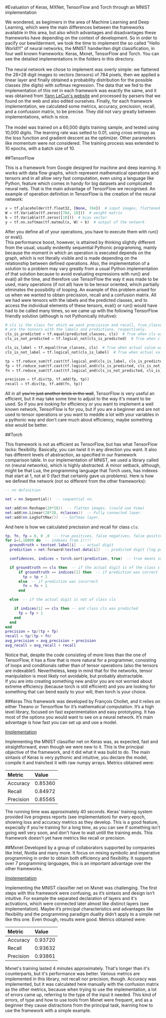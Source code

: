 #Evaluation of Keras, MXNet, TensorFlow and Torch through an MNIST implementation

We wondered, as beginners in the area of Machine Learning and Deep Learning, which were the main differences between the frameworks 
available in this area, but also which advantages and disadvantages these frameworks have depending on the context of development. So
in order to pacify our bewilderment, we took the time to implement the so called "Hello World!!!" of neural networks, the MNIST handwriten
digit classification, in four well known frameworks: Keras, Mxnet, TensorFlow and Torch. You can see the detailed implementations in the folders in this directory. <br>
<br>
The neural network we chose to implement was overly simple: we flattened the 28&times;28 digit images to vectors (tensors) of 784 pixels, then we applied a linear layer and finally obtained a probability distribution for the possible classes (the digits) with softmax regression. The data that we fed to the implementation of this net in each framework was exactly the same, and it was obtained from [Yann LeCun's website](http://yann.lecun.com/exdb/mnist/) and processed by parsers that we found on the web and also edited ourselves. Finally, for each framework implementation, we calculated some metrics, accuracy, precission, recall, and a confussion matrix, to be precise. They did not vary greatly between implementations, which is nice.
<br>
<br>
The model was trained on a 60,000 digits training sample, and tested using 10,000 digits. The learning rate was setted to 0.01, using cross entropy as the loss function and gradient descent as the optimizer. Other parameters like momentum were not considered. The training process was extended to 10 epochs, with a batch size of 10.

##TensorFlow

This is a framework from Google designed for machine and deep learning. It works with data flow graphs, which represent mathematical 
operations and tensors and in all allow very fast computation, even using a language like Python, feature which comes in handy for big datasets and complicated neural nets. That is the main advantage of TensorFlow we recognised. An example of operation definition in TensorFlow is the creation of the neural network: 
```python
x = tf.placeholder(tf.float32, [None, 784])  # input images, flattened. None means any amount of images
W = tf.Variable(tf.zeros([784, 10]))  # weight matrix
b = tf.Variable(tf.zeros([10]))  # bias vector
y = tf.nn.softmax(tf.matmul(x, W) + b)  # output of the network
```
After you define all of your operations, you have to execute them with run() or eval(). <br>
This performance boost, however, is attained by thinking slightly different from the usual, usually evidently sequential Pythonic programming, mainly because the moment in which an operation is executed depends on the graph, which is not literally visible and is made depending on the relationship between defined operations. Also, the implementation of a solution to a problem may vary greatly from a usual Python implementation of that solution because to avoid evaluating expressions with run() and eval() all the time, and therefore use TensorFlow the way it was made to be used, many operations (if not all) have to be tensor oriented, which partially eliminates the possibility of looping. An example of this problem arised for us when we wanted to obtain precission, recall and a confusion matrix. All we had were tensors with the labels and the predicted classes, and to access the individual elements of these tensors, eval() or run() would have had to be called many times, so we came up with the following TensorFlow friendly solution (although is not Pythonically intuitive):
```python
# cls is the class for which we want precission and recall, true_classes and predicted_classes
# are the tensors with the labels and predictions, respectively.
cls_is_predicted = tf.equal(predicted_classes, cls)  # True when cls was predicted, false otherwise.
cls_is_not_predicted = tf.logical_not(cls_is_predicted)  # True when cls was not predicted.

cls_is_label = tf.equal(true_classes, cls)  # True when actual value was cls.
cls_is_not_label = tf.logical_not(cls_is_label)  # True when actual value was not cls.

tp = tf.reduce_sum(tf.cast(tf.logical_and(cls_is_label, cls_is_predicted), tf.float32))  # True positives.
fp = tf.reduce_sum(tf.cast(tf.logical_and(cls_is_predicted, cls_is_not_label), tf.float32))  # False positives.
fn = tf.reduce_sum(tf.cast(tf.logical_and(cls_is_not_predicted, cls_is_label), tf.float32))  # False negatives.

precision = tf.div(tp, tf.add(fp, tp))
recall = tf.div(tp, tf.add(fn, tp))
```
All in all ~~you're just another brick in the wall~~, TensorFlow is very useful an efficient, but it may take some time to adjust to the way it's meant to be used. So if you are looking for efficiency or you want to implement a well known network, TensorFlow is for you, but if you are a beginner and are not used to tensor operations or you want to meddle a lot with your variables in a pythonic way and don't care much about efficiency, maybe something else would be better.

##Torch

This framework is not as efficient as TensorFlow, but has what TensorFlow lacks: flexibility. Basically, you can twist it in any direction you want. It also has different levels of abstraction, as specified in our framework comparison table. In our implementation of MNIST, we used a library called nn (neural networks), which is highly abstracted. A minor setback, although, might be that Lua, the programming language that Torch uses, has indexes that start at 1, not at 0 (fact that certainly gave us problems). Here is how we defined the network (not so different from the other frameworks):

```lua
-- nn definition

net = nn.Sequential()  -- sequential nn.

net:add(nn.Reshape(28*28))  -- flatten images. (could use View)
net:add(nn.Linear(28*28, #classes))  -- Fully connected layer.
net:add(nn.LogSoftMax())  -- Softmax layer.
```

And here is how we calculated precission and recall for class `cls`:


```lua
tp, fn, fp = 0, 0 ,0  -- true positives, false negatives, false positives
for i=1,10000 do  -- indexes from 1!!!!
  groundtruth = testset.label[i]  -- actual digit
  prediction = net:forward(testset.data[i])  -- predicted digit (log probabilities)

  confidences, indices = torch.sort(prediction, true)  -- true means sort in descending order

  if groundtruth == cls then  -- if the actual digit is of the class cls
      if groundtruth == indices[1] then  -- if prediction was correct
        tp = tp + 1
      else  -- if prediction was incorrect
        fn = fn + 1
      end

  else  -- if the actual digit is not of class cls

    if indices[1] == cls then -- and class cls was predicted
      fp = fp + 1
    end
  end
end
precision = tp/(tp + fp)
recall = tp/(tp + fn)
avg_precision = avg_precision + precision
avg_recall = avg_recall + recall
```
Notice that, despite the code consisting of more lines than the one of TensorFlow, it has a flow that is more natural for a programmer, consisting of loops and conditionals rather than of tensor operations (also the tensors are indexable!). Nevertheless, keep in mind that for the networks, tensor manipulation is most likely not avoidable, but probably abstractable.<br>
If you are into creating something new and/or you are not worried about extreme efficiency (because torch is still efficient) and you are looking for something that can bend easily to your will, then torch is your choice.  


##Keras
This framework was developed by François Chollet, and it relies on either Theano or Tensorflow for it’s mathematical computation. It’s a high level library, focused on fast experimentation and easy prototyping. It has most of the options you would want to see on a neural network. It’s main advantage is how fast you can set up and use a model.

[Implementation](https://github.com/DiegoAndai/Deep-learning-framework-research/blob/master/MNIST/Keras/Keras_mnist_mlp.ipynb)

Implementing the MNIST classifier net on Keras was, as expected, fast and straightforward, even though we were new to it. This is the principal objective of the framework, and it did what it was build to do. The main sintaxis of Keras is very pythonic and intuitive, you declare the model, compile it and train/test it with raw numpy arrays. Metrics obtained were:

| Metric | Value |
|:-------|:------|
| Accuracy | 0.85360 |
| Recall | 0.84972 |
| Precision | 0.85565 |

The running time was approximately 40 seconds. Keras' training system provided live progress reports (see implementation) for every epoch, showing loss and accuracy metrics as they develop. This is a good feature, expecially if you're training for a long time, as you can see if something isn't going well very soon, and don't have to wait untill the training ends. This framework doesn't yet have metrics like recall or precision. 

##Mxnet
Developed by a group of collaborators supported by companies like Intel, Nvidia and many more.  It focus on mixing symbolic and imperative programming in order to obtain both efficiency and flexibility. It supports over 7 programming languages, this is an important advantage over the other frameworks.

[Implementation](https://github.com/DiegoAndai/Deep-learning-framework-research/blob/master/MNIST/Mxnet/Mxnet_mnist_mlp.ipynb)

Implementing the MNIST classifier net on Mxnet was challenging. The first steps with this framework were confusing, as it’s sintaxis and design isn’t intuitive. For example the separated declaration of layers and it's activations, which were connected later almost like distinct layers (see implementation). Maybe it’s principal characteristics and advantages like flexibility and the programming paradigm duality didn’t apply to a simple net like this one. Even though, results were good.  Metrics obtained were:

| Metric | Value |
|:-------|:------|
| Accuracy | 0.93720 |
| Recall | 0.93632 |
| Precision | 0.93861 |

Mxnet's training lasted 4 minutes approximately. That's longer than it's counterparts, but it's performance was better. Various metrics are implemented in this library, not recall nor precision, though. Accuracy was implemented, but it was calculated here manually with the confusion matrix as the other metrics, because when trying to use the implementation, a lot of errors came up, referring to the type of the input it needed. This kind of errors, of type and how to use tools from Mxnet were frequent, and as a beginner they cause distractions from the principal task, learning how to use the framework with a simple example.
